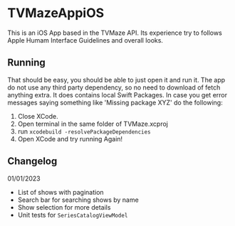 # TVMazeAppiOS
This is an iOS App based in the TVMaze API. Its experience try to follows Apple Humam Interface Guidelines and overall looks.

## Running
  That should be easy, you should be able to just open it and run it. The app do not use any third party dependency, so no need to download of fetch anything extra. It does contains local Swift Packages. In case you get error messages saying something like 'Missing package XYZ' do the following: 

1. Close XCode.
2. Open terminal in the same folder of TVMaze.xcproj
3. run `xcodebuild -resolvePackageDependencies`
4. Open XCode and try running Again!

## Changelog

01/01/2023
- List of shows with pagination
- Search bar for searching shows by name
- Show selection for more details
- Unit tests for `SeriesCatalogViewModel`
